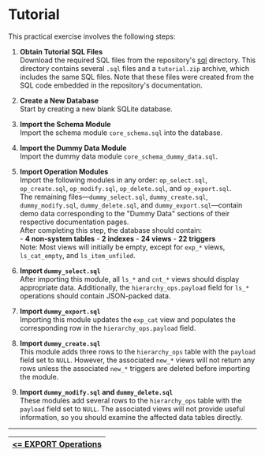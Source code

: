 # **Tutorial**

This practical exercise involves the following steps:

1. **Obtain Tutorial SQL Files**  
   Download the required SQL files from the repository's [sql][] directory. This directory contains several `.sql` files and a `tutorial.zip` archive, which includes the same SQL files. Note that these files were created from the SQL code embedded in the repository's documentation.

2. **Create a New Database**  
   Start by creating a new blank SQLite database.

3. **Import the Schema Module**  
   Import the schema module `core_schema.sql` into the database.
   
4. **Import the Dummy Data Module**  
   Import the dummy data module `core_schema_dummy_data.sql`.
   
5. **Import Operation Modules**  
   Import the following modules in any order: `op_select.sql`, `op_create.sql`, `op_modify.sql`, `op_delete.sql`, and `op_export.sql`.  
   The remaining files—`dummy_select.sql`, `dummy_create.sql`, `dummy_modify.sql`, `dummy_delete.sql`, and `dummy_export.sql`—contain demo data corresponding to the "Dummy Data" sections of their respective documentation pages.  
   After completing this step, the database should contain:   
       - **4 non-system tables**
       - **2 indexes**
       - **24 views**
       - **22 triggers**  
   Note: Most views will initially be empty, except for `exp_*` views, `ls_cat_empty`, and `ls_item_unfiled`.

6. **Import `dummy_select.sql`**  
   After importing this module, all `ls_*` and `cnt_*` views should display appropriate data. Additionally, the `hierarchy_ops.payload` field for `ls_*` operations should contain JSON-packed data.
   
7. **Import `dummy_export.sql`**  
   Importing this module updates the `exp_cat` view and populates the corresponding row in the `hierarchy_ops.payload` field.
   
8. **Import `dummy_create.sql`**  
   This module adds three rows to the `hierarchy_ops` table with the `payload` field set to `NULL`. However, the associated `new_*` views will not return any rows unless the associated `new_*` triggers are deleted before importing the module.
   
9. **Import `dummy_modify.sql` and `dummy_delete.sql`**  
   These modules add several rows to the `hierarchy_ops` table with the `payload` field set to `NULL`. The associated views will not provide useful information, so you should examine the affected data tables directly.

---

| [**<= EXPORT Operations**][EXPORT] |
| ---------------------------------- |

<!-- References -->

[EXPORT]: https://github.com/pchemguy/SQLiteMP/blob/main/sqlitemp/docs/MPopEXPORT.md
[sql]: https://github.com/pchemguy/SQLiteMP/tree/main/sqlitemp/src/sqlitemp/sql
